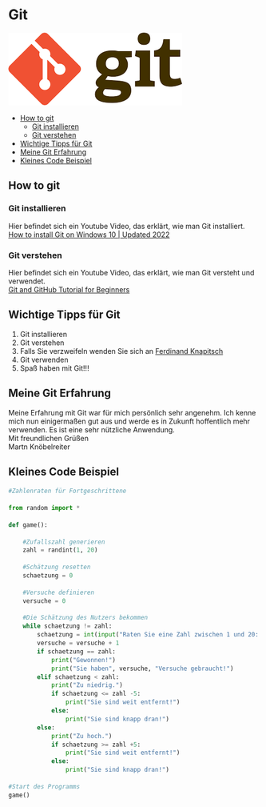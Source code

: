 # Git

<img alt="Git-Logo" src="/images/git.png">

- [How to git](#how_to_git)
	- [Git installieren](#install_git)
	- [Git verstehen](#understand_git)
- [Wichtige Tipps für Git](#important_hints_for_git)
- [Meine Git Erfahrung](#my_git_experience)
- [Kleines Code Beispiel](#small_code_example)

<a name="how_to_git"></a>
## How to git



<a name="install_git"></a>
### Git installieren
Hier befindet sich ein Youtube Video, das erklärt, wie man Git installiert. <br>
[How to install Git on Windows 10 | Updated 2022](https://www.youtube.com/watch?v=cJTXh7g-uCM)

<a name="understand_git"></a>
### Git verstehen
Hier befindet sich ein Youtube Video, das erklärt, wie man Git versteht und verwendet. <br>
[Git and GitHub Tutorial for Beginners](https://www.youtube.com/watch?v=tRZGeaHPoaw)

<a name="important_hints_for_git"></a>
## Wichtige Tipps für Git

1. Git installieren
2. Git verstehen
3. Falls Sie verzweifeln wenden Sie sich an [Ferdinand Knapitsch](https://www.knapitsch.at/)
4. Git verwenden
5. Spaß haben mit Git!!!

<a name="my_git_experience"></a>
## Meine Git Erfahrung

Meine Erfahrung mit Git war für mich persönlich sehr angenehm. Ich kenne mich nun einigermaßen gut aus und werde es in Zukunft hoffentlich mehr verwenden. Es ist eine sehr nützliche Anwendung. <br>
Mit freundlichen Grüßen <br>
Martn Knöbelreiter

<a name="small_code_example"></a>
## Kleines Code Beispiel

```python
#Zahlenraten für Fortgeschrittene

from random import *

def game():
    
    #Zufallszahl generieren
    zahl = randint(1, 20)
    
    #Schätzung resetten
    schaetzung = 0
    
    #Versuche definieren
    versuche = 0
    
    #Die Schätzung des Nutzers bekommen
    while schaetzung != zahl:
        schaetzung = int(input("Raten Sie eine Zahl zwischen 1 und 20: "))
        versuche = versuche + 1
        if schaetzung == zahl:
            print("Gewonnen!")
            print("Sie haben", versuche, "Versuche gebraucht!")
        elif schaetzung < zahl:
            print("Zu niedrig.")
            if schaetzung <= zahl -5:
                print("Sie sind weit entfernt!")
            else:
                print("Sie sind knapp dran!")
        else:
            print("Zu hoch.")
            if schaetzung >= zahl +5:
                print("Sie sind weit entfernt!")
            else:
                print("Sie sind knapp dran!")

#Start des Programms
game()
```
